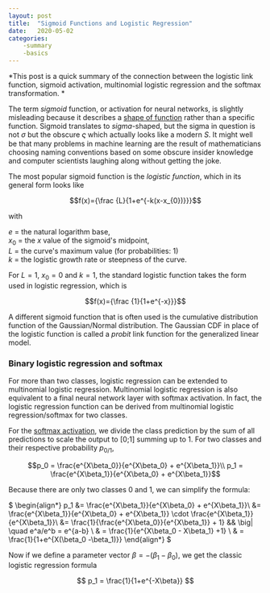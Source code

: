 ```yaml
---
layout: post
title:  "Sigmoid Functions and Logistic Regression"
date:   2020-05-02
categories:
    -summary
    -basics
---
```



*This post is a quick summary of the connection between the logistic link function, sigmoid activation, multinomial logistic regression and the softmax transformation. *

The term *sigmoid* function, or activation for neural networks, is slightly misleading because it describes a [shape of function](https://en.wikipedia.org/wiki/Sigmoid_function) rather than a specific function. Sigmoid translates to *sigma*-shaped, but the sigma in question is not $\sigma$ but the obscure $\varsigma$ which actually looks like a modern *S*. It might well be that many problems in machine learning are the result of mathematicians choosing naming conventions based on some obscure insider knowledge and computer scientists laughing along without getting the joke. 

The most popular sigmoid function is the *logistic function*, which in its general form looks like

$$f(x)={\frac {L}{1+e^{-k(x-x_{0})}}}$$

with 

$e$ = the natural logarithm base,    
$x_{0}$ = the $x$ value of the sigmoid's midpoint,    
$L$ = the curve's maximum value (for probabilities: 1)   
$k$ = the logistic growth rate or steepness of the curve.

For $L=1$, $x_0=0$ and $k=1$, the standard logistic function takes the form used in logistic regression, which is

$$f(x)={\frac {1}{1+e^{-x}}}$$

A different sigmoid function that is often used is the cumulative distribution function of the Gaussian/Normal distribution. The Gaussian CDF in place of the logistic function is called a *probit* link function for the generalized linear model. 

### Binary logistic regression and softmax

For more than two classes, logistic regression can be extended to multinomial logistic regression. Multinomial logistic regression is also equivalent to a final neural network layer with softmax activation. In fact, the logistic regression function can be derived from multinomial logistic regression/softmax for two classes.

For the [softmax activation](https://en.wikipedia.org/wiki/Multinomial_logistic_regression), we divide the class prediction by the sum of all predictions to scale the output to [0;1] summing up to 1. For two classes and their respective probability $p_{0/1}$,

$$p_0 = \frac{e^{X\beta_0}}{e^{X\beta_0} + e^{X\beta_1}}\\
p_1 = \frac{e^{X\beta_1}}{e^{X\beta_0} + e^{X\beta_1}}$$

Because there are only two classes 0 and 1, we can simplify the formula:

$
\begin{align*}
p_1 &= \frac{e^{X\beta_1}}{e^{X\beta_0} + e^{X\beta_1}}\\
&= \frac{e^{X\beta_1}}{e^{X\beta_0} + e^{X\beta_1}} \cdot \frac{e^{X\beta_1}}{e^{X\beta_1}}\\
&= \frac{1}{\frac{e^{X\beta_0}}{e^{X\beta_1}} + 1}  && \big| \quad e^a/e^b = e^{a-b} \\
& = \frac{1}{e^{X\beta_0 - X\beta_1} +1} \\
& = \frac{1}{1+e^{X(\beta_0 -\beta_1)}} 
\end{align*}
$

Now if we define a parameter vector $\beta = - (\beta_1 - \beta_0)$, we get the classic logistic regression formula

$$ 
p_1 = \frac{1}{1+e^{-X\beta}} 
$$
